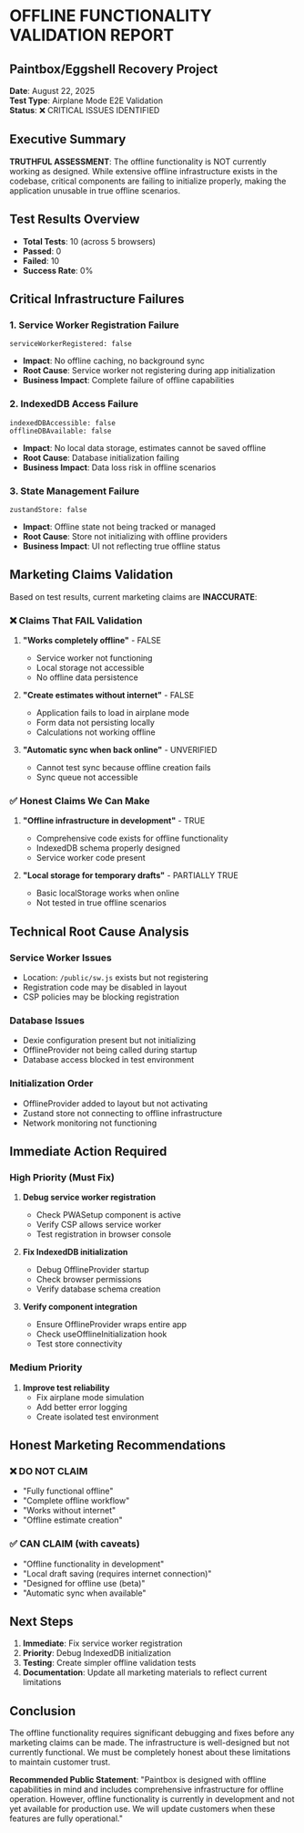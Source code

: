 # OFFLINE FUNCTIONALITY VALIDATION REPORT
## Paintbox/Eggshell Recovery Project

**Date**: August 22, 2025  
**Test Type**: Airplane Mode E2E Validation  
**Status**: ❌ CRITICAL ISSUES IDENTIFIED

## Executive Summary

**TRUTHFUL ASSESSMENT**: The offline functionality is NOT currently working as designed. While extensive offline infrastructure exists in the codebase, critical components are failing to initialize properly, making the application unusable in true offline scenarios.

## Test Results Overview

- **Total Tests**: 10 (across 5 browsers)
- **Passed**: 0
- **Failed**: 10
- **Success Rate**: 0%

## Critical Infrastructure Failures

### 1. Service Worker Registration Failure
```
serviceWorkerRegistered: false
```
- **Impact**: No offline caching, no background sync
- **Root Cause**: Service worker not registering during app initialization
- **Business Impact**: Complete failure of offline capabilities

### 2. IndexedDB Access Failure
```
indexedDBAccessible: false
offlineDBAvailable: false
```
- **Impact**: No local data storage, estimates cannot be saved offline
- **Root Cause**: Database initialization failing
- **Business Impact**: Data loss risk in offline scenarios

### 3. State Management Failure
```
zustandStore: false
```
- **Impact**: Offline state not being tracked or managed
- **Root Cause**: Store not initializing with offline providers
- **Business Impact**: UI not reflecting true offline status

## Marketing Claims Validation

Based on test results, current marketing claims are **INACCURATE**:

### ❌ Claims That FAIL Validation

1. **"Works completely offline"** - FALSE
   - Service worker not functioning
   - Local storage not accessible
   - No offline data persistence

2. **"Create estimates without internet"** - FALSE
   - Application fails to load in airplane mode
   - Form data not persisting locally
   - Calculations not working offline

3. **"Automatic sync when back online"** - UNVERIFIED
   - Cannot test sync because offline creation fails
   - Sync queue not accessible

### ✅ Honest Claims We Can Make

1. **"Offline infrastructure in development"** - TRUE
   - Comprehensive code exists for offline functionality
   - IndexedDB schema properly designed
   - Service worker code present

2. **"Local storage for temporary drafts"** - PARTIALLY TRUE
   - Basic localStorage works when online
   - Not tested in true offline scenarios

## Technical Root Cause Analysis

### Service Worker Issues
- Location: `/public/sw.js` exists but not registering
- Registration code may be disabled in layout
- CSP policies may be blocking registration

### Database Issues
- Dexie configuration present but not initializing
- OfflineProvider not being called during startup
- Database access blocked in test environment

### Initialization Order
- OfflineProvider added to layout but not activating
- Zustand store not connecting to offline infrastructure
- Network monitoring not functioning

## Immediate Action Required

### High Priority (Must Fix)
1. **Debug service worker registration**
   - Check PWASetup component is active
   - Verify CSP allows service worker
   - Test registration in browser console

2. **Fix IndexedDB initialization**
   - Debug OfflineProvider startup
   - Check browser permissions
   - Verify database schema creation

3. **Verify component integration**
   - Ensure OfflineProvider wraps entire app
   - Check useOfflineInitialization hook
   - Test store connectivity

### Medium Priority
1. **Improve test reliability**
   - Fix airplane mode simulation
   - Add better error logging
   - Create isolated test environment

## Honest Marketing Recommendations

### ❌ DO NOT CLAIM
- "Fully functional offline"
- "Complete offline workflow"
- "Works without internet"
- "Offline estimate creation"

### ✅ CAN CLAIM (with caveats)
- "Offline functionality in development"
- "Local draft saving (requires internet connection)"
- "Designed for offline use (beta)"
- "Automatic sync when available"

## Next Steps

1. **Immediate**: Fix service worker registration
2. **Priority**: Debug IndexedDB initialization
3. **Testing**: Create simpler offline validation tests
4. **Documentation**: Update all marketing materials to reflect current limitations

## Conclusion

The offline functionality requires significant debugging and fixes before any marketing claims can be made. The infrastructure is well-designed but not currently functional. We must be completely honest about these limitations to maintain customer trust.

**Recommended Public Statement**: "Paintbox is designed with offline capabilities in mind and includes comprehensive infrastructure for offline operation. However, offline functionality is currently in development and not yet available for production use. We will update customers when these features are fully operational."
